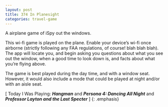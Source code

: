 ```yaml
---
layout: post
title: 374 In Planesight
categories: travel-game
---
```

A airplane game of iSpy out the windows.

This wi-fi game is played on the plane.  Enable your device’s wi-fi once airborne (strictly following any FAA regulations, of course! blah blah blah).  The app will locate you, and begin asking you questions about what you see out the window, when a good time to look down is, and facts about what you’re flying above.

The game is best played during the day time, and with a window seat.  However, it would also include a mode that could be played at night and/or with an aisle seat.

[ Today I Was Playing: ***Hangman*** and ***Persona 4: Dancing All Night*** and ***Professor Layton and the Last Specter*** ]
{: .emphasis}